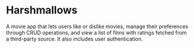 # Harshmallows
A movie app that lets users like or dislike movies, manage their preferences through CRUD operations, and view a list of films with ratings fetched from a third-party source. It also includes user authentication.
